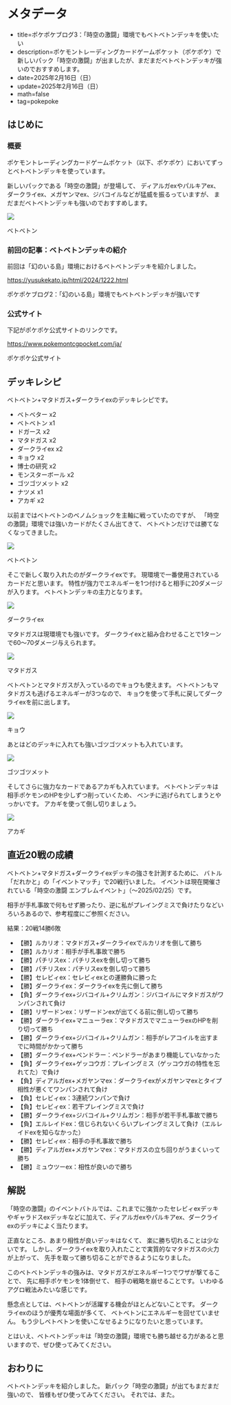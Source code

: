 # メタデータ
- title=ポケポケブログ3：「時空の激闘」環境でもベトベトンデッキを使いたい
- description=ポケモントレーディングカードゲームポケット（ポケポケ）で新しいパック「時空の激闘」が出ましたが、まだまだベトベトンデッキが強いのでおすすめします。
- date=2025年2月16日（日）
- update=2025年2月16日（日）
- math=false
- tag=pokepoke

## はじめに

### 概要

ポケモントレーディングカードゲームポケット（以下、ポケポケ）においてずっとベトベトンデッキを使っています。

新しいパックである「時空の激闘」が登場して、
ディアルガexやパルキアex、
ダークライex、メガヤンマex、ジバコイルなどが猛威を振るっていますが、
まだまだベトベトンデッキも強いのでおすすめします。

![](../../images/2024/20241216_1.jpg)

ベトベトン

### 前回の記事：ベトベトンデッキの紹介
前回は「幻のいる島」環境におけるベトベトンデッキを紹介しました。

https://yusukekato.jp/html/2024/1222.html

ポケポケブログ2：「幻のいる島」環境でもベトベトンデッキが強いです

### 公式サイト

下記がポケポケ公式サイトのリンクです。

https://www.pokemontcgpocket.com/ja/

ポケポケ公式サイト

## デッキレシピ
ベトベトン+マタドガス+ダークライexのデッキレシピです。

- ベトベター x2
- ベトベトン x1
- ドガース x2
- マタドガス x2
- ダークライex x2
- キョウ x2
- 博士の研究 x2
- モンスターボール x2
- ゴツゴツメット x2
- ナツメ x1
- アカギ x2

以前まではベトベトンのベノムショックを主軸に戦っていたのですが、
「時空の激闘」環境では強いカードがたくさん出てきて、
ベトベトンだけでは勝てなくなってきました。

![](../../images/2024/20241216_1.jpg)

ベトベトン

そこで新しく取り入れたのがダークライexです。
現環境で一番使用されているカードだと思います。
特性が強力でエネルギーを1つ付けると相手に20ダメージが入ります。
ベトベトンデッキの主力となります。

![](../../images/2025/20250216_01.jpg)

ダークライex

マタドガスは現環境でも強いです。
ダークライexと組み合わせることで1ターンで60～70ダメージ与えられます。

![](../../images/2024/20241216_2.jpg)

マタドガス

ベトベトンとマタドガスが入っているのでキョウも使えます。
ベトベトンもマタドガスも逃げるエネルギーが3つなので、
キョウを使って手札に戻してダークライexを前に出します。

![](../../images/2024/20241216_3.jpg)

キョウ

あとはどのデッキに入れても強いゴツゴツメットも入れています。

![](../../images/2025/20250216_02.jpg)

ゴツゴツメット

そしてさらに強力なカードであるアカギも入れています。
ベトベトンデッキは相手ポケモンのHPを少しずつ削っていくため、
ベンチに逃げられてしまうとやっかいです。
アカギを使って倒し切りましょう。

![](../../images/2025/20250216_03.jpg)

アカギ

## 直近20戦の成績
ベトベトン+マタドガス+ダークライexデッキの強さを計測するために、
バトル「だれかと」の「イベントマッチ」で20戦行いました。
イベントは現在開催されている「時空の激闘 エンブレムイベント」（～2025/02/25）です。

相手が手札事故で何もせず勝ったり、逆に私がプレイングミスで負けたりなどいろいろあるので、参考程度にご参照ください。

結果：20戦14勝6敗

- 【勝】ルカリオ：マタドガス+ダークライexでルカリオを倒して勝ち
- 【勝】ルカリオ：相手が手札事故で勝ち
- 【勝】パチリスex：パチリスexを倒し切って勝ち
- 【勝】パチリスex：パチリスexを倒し切って勝ち
- 【勝】セレビィex：セレビィexとの運勝負に勝った
- 【勝】ダークライex：ダークライexを先に倒して勝ち
- 【負】ダークライex+ジバコイル+クリムガン：ジバコイルにマタドガスがワンパンされて負け
- 【勝】リザードンex：リザードンexが出てくる前に倒し切って勝ち
- 【勝】ダークライex+マニューラex：マタドガスでマニューラexのHPを削り切って勝ち
- 【勝】ダークライex+ジバコイル+クリムガン：相手がレアコイルを出すまでに時間がかかって勝ち
- 【勝】ダークライex+ペンドラー：ペンドラーがあまり機能していなかった
- 【負】ダークライex+ゲッコウガ：プレイングミス（ゲッコウガの特性を忘れてた）で負け
- 【負】ディアルガex+メガヤンマex：ダークライexがメガヤンマexとタイプ相性が悪くてワンパンされて負け
- 【負】セレビィex：3連続ワンパンで負け
- 【負】セレビィex：若干プレイングミスで負け
- 【勝】ダークライex+ジバコイル+クリムガン：相手が若干手札事故で勝ち
- 【負】エルレイドex：信じられないくらいプレイングミスして負け（エルレイドexを知らなかった）
- 【勝】セレビィex：相手の手札事故で勝ち
- 【勝】ディアルガex+メガヤンマex：マタドガスの立ち回りがうまくいって勝ち
- 【勝】ミュウツーex：相性が良いので勝ち

## 解説
「時空の激闘」のイベントバトルでは、これまでに強かったセレビィexデッキやギャラドスexデッキなどに加えて、ディアルガexやパルキアex、ダークライexのデッキによく当たります。

正直なところ、あまり相性が良いデッキはなくて、
楽に勝ち切れることは少ないです。
しかし、ダークライexを取り入れたことで実質的なマタドガスの火力が上がって、
先手を取って勝ち切ることができるようになりました。

このベトベトンデッキの強みは、マタドガスがエネルギー1つでワザが撃てることで、
先に相手ポケモンを1体倒せて、
相手の戦略を崩せることです。
いわゆるアグロ戦法みたいな感じです。

懸念点としては、ベトベトンが活躍する機会がほとんどないことです。
ダークライexのほうが優秀な場面が多くて、
ベトベトンにエネルギーを回せていません。
もう少しベトベトンを使いこなせるようになりたいと思っています。

とはいえ、ベトベトンデッキは「時空の激闘」環境でも勝ち越せる力があると思いますので、ぜひ使ってみてください。

## おわりに

ベトベトンデッキを紹介しました。
新パック「時空の激闘」が出てもまだまだ強いので、
皆様もぜひ使ってみてください。
それでは、また。